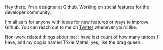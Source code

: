 Hey there, I'm a designer at Github. Working on social features for the developer community.

I'm all ears for anyone with ideas for new features or ways to improve Github.
You can reach out to me on [Twitter](https://twitter.com/anthny) whenever you'd like.

Non-work related things about me: I have lost count of how many tattoos I have, and my dog is named Trixie Mattel, yes, like the drag queen..
